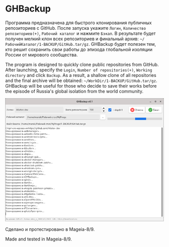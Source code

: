 # GHBackup
Программа предназначена для быстрого клонирования публичных репозиториев с GitHub. После запуска укажите `Логин`, `Количество репозиториев(+)`, `Рабочий каталог` и нажмите `Бэкап`. В результате будет получен мелкий клон всех репозиториев и финальный архив: `~/РабочийКаталог/1-BACKUP/GitHub.tar/gz`. GHBackup будет полезен тем, кто решит сохранить свои работы до эпизода глобальной изоляции России от мирового сообщества.

The program is designed to quickly clone public repositories from GitHub. After launching, specify the `Login`, `Number of repositories(+)`, `Working directory` and click `Backup`. As a result, a shallow clone of all repositories and the final archive will be obtained: `~/WorkDir/1-BACKUP/GitHub.tar/gz`. GHBackup will be useful for those who decide to save their works before the episode of Russia's global isolation from the world community.  
  
![](https://github.com/AKotov-dev/GHBackup/blob/main/ScreenShots/GHBackup-3.png)  
  
Сделано и протестировано в Mageia-8/9.  
  
Made and tested in Mageia-8/9.